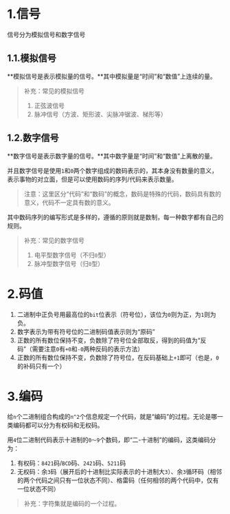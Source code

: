 # 1.信号

信号分为模拟信号和数字信号

## 1.1.模拟信号

**模拟信号是表示模拟量的信号。**其中模拟量是“时间”和“数值”上连续的量。

>   补充：常见的模拟信号
>
>   1.   正弦波信号
>   2.   脉冲信号（方波、矩形波、尖脉冲锯波、梯形等）

## 1.2.数字信号

**数字信号是表示数字量的信号。**其中数字量是“时间”和“数值”上离散的量。

并且数字信号是使用`1`和`0`两个数字组成的数码表示的，其本身没有数量的意义，表示事物的对立面，但是可以使用数码的序列/代码来表示数量。

>   注意：这里区分“代码”和“数码”的概念，数码是特殊的代码，数码具有数的意义，代码不一定具有数的意义。

其中数码序列的编写形式是多样的，遵循的原则就是数制，每一种数字都有自己的规则。

>   补充：常见的数字信号
>
>   1.  电平型数字信号（不归`0`型）
>   2.  脉冲型数字信号（归`0`型）

# 2.码值

1.   二进制中正负号用最高位的`bit`位表示（符号位），该位为`0`则为正，为`1`则为负。
2.   数字表示为带有符号位的二进制码值表示则为“原码”
3.   正数的所有数位保持不变，负数除了符号位全部取反，得到的码值为“反码”（需要注意`0`有`+0`和`-0`两种反码的表示方法）
4.   正数的所有数位保持不变，负数除了符号位，在反码基础上`+1`即可（也是，`0`的补码只有一个）

# 3.编码

给`n`个二进制组合构成的`n^2`个信息规定一个代码，就是“编码”的过程。无论是哪一类编码都可以分为有权码和无权码。

用`4`位二进制代码表示十进制的`0～9`个数码，即“二-十进制”的编码，这类编码分为：

1.   有权码：`8421`码/`BCD`码、`2421`码、`5211`码
2.   无权码：余`3`码（展开后的十进制比实际表示的十进制大`3`）、余`3`循环码（相邻的两个代码之间只有一位状态不同）、格雷码（任何相邻的两个代码中，仅有一位状态不同）

>   补充：字符集就是编码的一个过程。